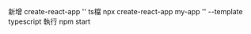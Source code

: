 新增  create-react-app '<name>'
ts檔  npx create-react-app my-app '<name>' --template typescript
執行  npm start
